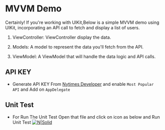 
# MVVM Demo

Certainly! If you're working with UIKit,Below is a simple MVVM demo using UIKit, incorporating an API call to fetch and display a list of users.


1. ViewController:
ViewController display the data.

2. Models:
A model to represent the data you'll fetch from the API.

3. ViewModel:
A ViewModel that will handle the data logic and API calls.

## API KEY
- Generate API KEY From [Nytimes Developer](https://developer.nytimes.com/) and enable `Most Popular API` and Add on `AppDelegate`


## Unit Test
- For Run The Unit Test Open that file and click on icon as below and Run Unit Test
[![N|Solid](https://github.com/yashbarot1240/MVVM-CleanCode/blob/Feature/NyArticleList/MVVMDemo/Screenshots/UnitTest.png)]()
